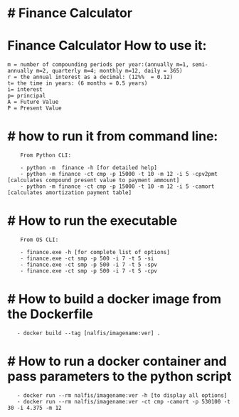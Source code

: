# # Finance Calculator
   #  Finance Calculator How to use it:

    m = number of compounding periods per year:(annually m=1, semi-annually m=2, quarterly m=4; monthly m=12, daily = 365)
    r = the annual interest as a decimal: (12%%  = 0.12)
    t= the time in years: (6 months = 0.5 years)
    i= interest
    p= principal
    A = Future Value
    P = Present Value

   # # how to run it from command line:

        From Python CLI:

        - python -m  finance -h [for detailed help]
        - python -m finance -ct cmp -p 15000 -t 10 -m 12 -i 5 -cpv2pmt [calculates compound present value to payment ammount]
        - python -m finance -ct cmp -p 15000 -t 10 -m 12 -i 5 -camort [calculates amortization payment table]

   # # How to run the executable
   
        From OS CLI:
        
        - finance.exe -h [for complete list of options]
        - finance.exe -ct smp -p 500 -i 7 -t 5 -si
        - finance.exe -ct smp -p 500 -i 7 -t 5 -spv
        - finance.exe -ct smp -p 500 -i 7 -t 5 -cpv

   # # How to build a docker image from the Dockerfile

       - docker build --tag [nalfis/imagename:ver] .

   # # How to run a docker container and pass parameters to the python script

       - docker run --rm nalfis/imagename:ver -h [to display all options]
       - docker run --rm nalfis/imagename:ver -ct cmp -camort -p 530100 -t 30 -i 4.375 -m 12
   

